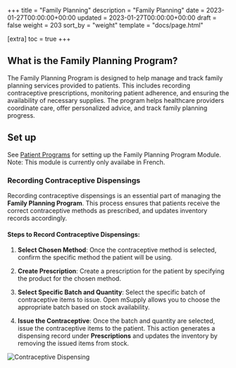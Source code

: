 +++
title = "Family Planning"
description = "Family Planning"
date = 2023-01-27T00:00:00+00:00
updated = 2023-01-27T00:00:00+00:00
draft = false
weight = 203
sort_by = "weight"
template = "docs/page.html"

[extra]
toc = true
+++

## What is the Family Planning Program?

The Family Planning Program is designed to help manage and track family planning services provided to patients. This includes recording contraceptive prescriptions, monitoring patient adherence, and ensuring the availability of necessary supplies. The program helps healthcare providers coordinate care, offer personalized advice, and track family planning progress.

## Set up

See [Patient Programs](/docs/22_programs/22-1-whatisprograms/) for setting up the Family Planning Program Module. Note: This module is currently only availabe in French.

### Recording Contraceptive Dispensings

Recording contraceptive dispensings is an essential part of managing the **Family Planning Program**. This process ensures that patients receive the correct contraceptive methods as prescribed, and updates inventory records accordingly. 

#### Steps to Record Contraceptive Dispensings:
   
1. **Select Chosen Method**: Once the contraceptive method is selected, confirm the specific method the patient will be using.

3. **Create Prescription**: Create a prescription for the patient by specifying the product for the chosen method.

4. **Select Specific Batch and Quantity**: Select the specific batch of contraceptive items to issue. Open mSupply allows you to choose the appropriate batch based on stock availability.

5. **Issue the Contraceptive**: Once the batch and quantity are selected, issue the contraceptive items to the patient. This action generates a dispensing record under **Prescriptions** and updates the inventory by removing the issued items from stock.

![Contraceptive Dispensing](/docs/23_programmodules/images/contraceptive.png)